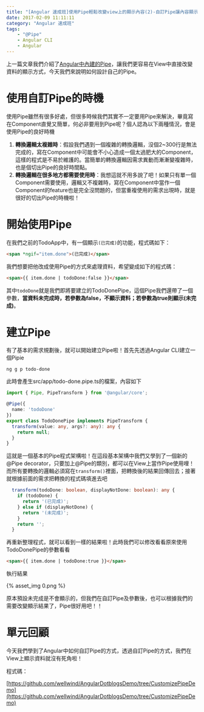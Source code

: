 ```yaml
---
title: "[Angular 速成班]使用Pipe輕鬆改變view上的顯示內容(2)-自訂Pipe讓內容顯示無死角"
date: 2017-02-09 11:11:11
category: "Angular 速成班"
tags:
    - "@Pipe"
    - Angular CLI
    - Angular
---
```

上一篇文章我們介紹了[Angular中內建的Pipe](https://dotblogs.com.tw/wellwind/2017/02/06/Angular-pipe-basic)，讓我們更容易在View中直接改變資料的顯示方式，今天我們來說明如何設計自己的Pipe。

<!-- more -->

# 使用自訂Pipe的時機

使用Pipe雖然有很多好處，但很多時候我們其實不一定要用Pipe來解決，畢竟寫在Component直覺又簡單，何必非要用到Pipe呢？個人認為以下兩種情況，會是使用Pipe的良好時機

1. **轉換邏輯太複雜時**：假設我們遇到一個複雜的轉換邏輯，沒個2~300行是無法完成的，寫在Component中可能會不小心造成一個太過肥大的Component，這樣的程式是不易於維護的。當簡單的轉換邏輯因需求異動而漸漸變複雜時，也是個切出Pipe的良好時間點。
2. **轉換邏輯在很多地方都需要使用時**：我想這就不用多說了吧！如果只有單一個Component需要使用，邏輯又不複雜時，寫在Component中當作一個Component的feature也是完全沒問題的，但當重複使用的需求出現時，就是很好的切出Pipe的時機啦！

# 開始使用Pipe

在我們之前的TodoApp中，有一個顯示`(已完成)`的功能，程式碼如下：

```html
<span *ngif="item.done">(已完成)</span>
```

我們想要把他改成使用Pipe的方式來處理資料，希望變成如下的程式碼：

```html
<span>{{ item.done | todoDone:false }}</span>
```

其中`todoDone`就是我們即將要建立的TodoDonePipe，這個Pipe我們還帶了一個參數，**當資料未完成時，若參數為false，不顯示資料；若參數為true則顯示(未完成)**。

# 建立Pipe

有了基本的需求規劃後，就可以開始建立Pipe啦！首先先透過Angular CLI建立一個Pipie

```shell
ng g p todo-done
```

此時會產生src/app/todo-done.pipe.ts的檔案，內容如下

```typescript
import { Pipe, PipeTransform } from '@angular/core';

@Pipe({
  name: 'todoDone'
})
export class TodoDonePipe implements PipeTransform {
  transform(value: any, args?: any): any {
    return null;
  }
}
```

這就是一個基本的Pipe程式架構啦！在這段基本架構中我們又學到了一個新的@Pipe decorator，只要加上@Pipe的類別，都可以在View上當作Pipe使用哩！而所有要轉換的邏輯必須寫在`transform()`裡面，把轉換後的結果回傳回去；接著就根據前面的需求把轉換的程式碼填進去吧

```typescript
  transform(todoDone: boolean, displayNotDone: boolean): any {
    if (todoDone) {
      return '(已完成)';
    } else if (displayNotDone) {
      return '(未完成)';
    }
    return '';
  }
```

再重新整理程式，就可以看到一樣的結果啦！此時我們可以修改看看原來使用TodoDonePipe的參數看看

```html
<span>{{ item.done | todoDone:true }}</span>
```

執行結果

{% asset_img 0.png %}

原本預設未完成是不會顯示的，但我們在自訂Pipe及參數後，也可以根據我們的需要改變顯示結果了，Pipe很好用吧！！

# 單元回顧

今天我們學到了Angular中如何自訂Pipe的方式，透過自訂Pipe的方式，我們在View上顯示資料就沒有死角啦！

程式碼：

[https://github.com/wellwind/AngularDotblogsDemo/tree/CustomizePipeDemo](https://github.com/wellwind/AngularDotblogsDemo/tree/CustomizePipeDemo)
